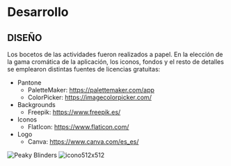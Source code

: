 # Desarrollo

## DISEÑO

Los bocetos de las actividades fueron realizados a papel. En la elección de la gama cromática de la aplicación, los iconos, fondos y el resto de detalles se emplearon distintas fuentes de licencias gratuitas:
  + Pantone
    - PaletteMaker: https://palettemaker.com/app
    - ColorPicker: https://imagecolorpicker.com/
  + Backgrounds
    - Freepik: https://www.freepik.es/
  + Iconos
    - FlatIcon: https://www.flaticon.com/
  + Logo
    - Canva: https://www.canva.com/es_es/

![Peaky Blinders](https://github.com/AndreaCastroBonilla/integracion-dam/assets/96080740/6a489814-e537-4cf0-8b53-043090d3ffec)
![icono512x512](https://github.com/AndreaCastroBonilla/integracion-dam/assets/96080740/ed90b3fb-f084-4fde-a6f2-a70a64ed0f51)
